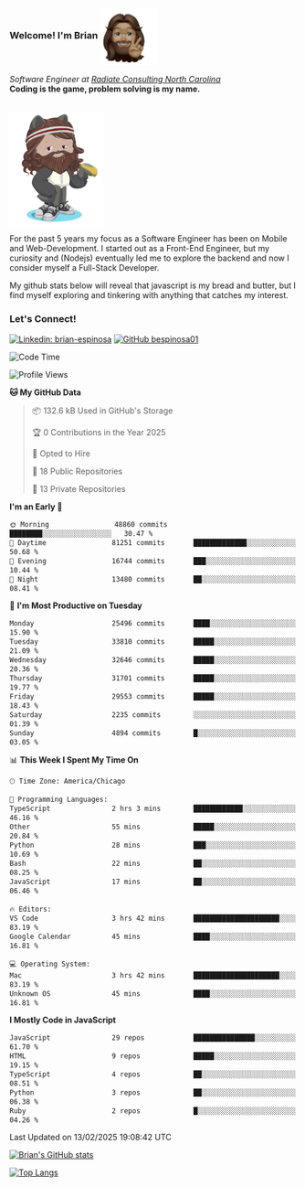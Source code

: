 ###  Welcome! I'm Brian <img align="center" src="https://github.com/bespinosa01/bespinosa01/blob/main/assets/peace-animoji.png" height="100" /></h2>
<p><em>Software Engineer at <a href="https://www.radiateconsulting.coop/north-carolina-tech-coop">Radiate Consulting North Carolina</a>
 <br/>
<!-- </br>Developer Consultant at <a href="https://codethedream.org/">Code The Dream</a> -->
</em> <b>Coding is the game, problem solving is my name.</b></p>

<br/>


 <img align="center" src="https://github.com/bespinosa01/bespinosa01/blob/main/assets/octo-me.png" height="200" /> 
 <p>
 For the past 5 years my focus as a Software Engineer has been on Mobile and Web-Development. I started out as a Front-End Engineer, but my curiosity and (Nodejs) eventually led me to explore the backend and now I consider myself a Full-Stack Developer.
</p>
<p>
 My github stats below will reveal that javascript is my bread and butter, but I find myself exploring and tinkering with anything that catches my interest. 
 </p>
 
 
### Let's Connect!

[![Linkedin: brian-espinosa](https://img.shields.io/badge/-brian--espinosa-blue?style=flat-square&logo=Linkedin&logoColor=white&link=https://www.linkedin.com/in/brian-espinosa/)](https://www.linkedin.com/in/brian-espinosa/)
[![GitHub bespinosa01](https://img.shields.io/github/followers/bespinosa01?label=follow&style=social)](https://github.com/bespinosa01)



<!--START_SECTION:waka-->
![Code Time](http://img.shields.io/badge/Code%20Time-1%2C726%20hrs%2043%20mins-blue)

![Profile Views](http://img.shields.io/badge/Profile%20Views-0-blue)

**🐱 My GitHub Data** 

> 📦 132.6 kB Used in GitHub's Storage 
 > 
> 🏆 0 Contributions in the Year 2025
 > 
> 💼 Opted to Hire
 > 
> 📜 18 Public Repositories 
 > 
> 🔑 13 Private Repositories 
 > 
**I'm an Early 🐤** 

```text
🌞 Morning                48860 commits       ████████░░░░░░░░░░░░░░░░░   30.47 % 
🌆 Daytime                81251 commits       █████████████░░░░░░░░░░░░   50.68 % 
🌃 Evening                16744 commits       ███░░░░░░░░░░░░░░░░░░░░░░   10.44 % 
🌙 Night                  13480 commits       ██░░░░░░░░░░░░░░░░░░░░░░░   08.41 % 
```
📅 **I'm Most Productive on Tuesday** 

```text
Monday                   25496 commits       ████░░░░░░░░░░░░░░░░░░░░░   15.90 % 
Tuesday                  33810 commits       █████░░░░░░░░░░░░░░░░░░░░   21.09 % 
Wednesday                32646 commits       █████░░░░░░░░░░░░░░░░░░░░   20.36 % 
Thursday                 31701 commits       █████░░░░░░░░░░░░░░░░░░░░   19.77 % 
Friday                   29553 commits       █████░░░░░░░░░░░░░░░░░░░░   18.43 % 
Saturday                 2235 commits        ░░░░░░░░░░░░░░░░░░░░░░░░░   01.39 % 
Sunday                   4894 commits        █░░░░░░░░░░░░░░░░░░░░░░░░   03.05 % 
```


📊 **This Week I Spent My Time On** 

```text
🕑︎ Time Zone: America/Chicago

💬 Programming Languages: 
TypeScript               2 hrs 3 mins        ████████████░░░░░░░░░░░░░   46.16 % 
Other                    55 mins             █████░░░░░░░░░░░░░░░░░░░░   20.84 % 
Python                   28 mins             ███░░░░░░░░░░░░░░░░░░░░░░   10.69 % 
Bash                     22 mins             ██░░░░░░░░░░░░░░░░░░░░░░░   08.25 % 
JavaScript               17 mins             ██░░░░░░░░░░░░░░░░░░░░░░░   06.46 % 

🔥 Editors: 
VS Code                  3 hrs 42 mins       █████████████████████░░░░   83.19 % 
Google Calendar          45 mins             ████░░░░░░░░░░░░░░░░░░░░░   16.81 % 

💻 Operating System: 
Mac                      3 hrs 42 mins       █████████████████████░░░░   83.19 % 
Unknown OS               45 mins             ████░░░░░░░░░░░░░░░░░░░░░   16.81 % 
```

**I Mostly Code in JavaScript** 

```text
JavaScript               29 repos            ███████████████░░░░░░░░░░   61.70 % 
HTML                     9 repos             █████░░░░░░░░░░░░░░░░░░░░   19.15 % 
TypeScript               4 repos             ██░░░░░░░░░░░░░░░░░░░░░░░   08.51 % 
Python                   3 repos             ██░░░░░░░░░░░░░░░░░░░░░░░   06.38 % 
Ruby                     2 repos             █░░░░░░░░░░░░░░░░░░░░░░░░   04.26 % 
```




 Last Updated on 13/02/2025 19:08:42 UTC
<!--END_SECTION:waka-->


<!--  Github STATS -->
[![Brian's GitHub stats](https://github-readme-stats.vercel.app/api?username=bespinosa01&hide=stars,contribs&count_private=true&show_icons=true)](https://github.com/anuraghazra/github-readme-stats)

[![Top Langs](https://github-readme-stats.vercel.app/api/top-langs/?username=bespinosa01&layout=compact)](https://github.com/anuraghazra/github-readme-stats)



<!--
**bespinosa01/bespinosa01** is a ✨ _special_ ✨ repository because its `README.md` (this file) appears on your GitHub profile.

Here are some ideas to get you started:

- 🔭 I’m currently working on ...
- 🌱 I’m currently learning ...
- 👯 I’m looking to collaborate on ...
- 🤔 I’m looking for help with ...
- 💬 Ask me about ...
- 📫 How to reach me: ...
- 😄 Pronouns: ...
- ⚡ Fun fact: ...
-->
